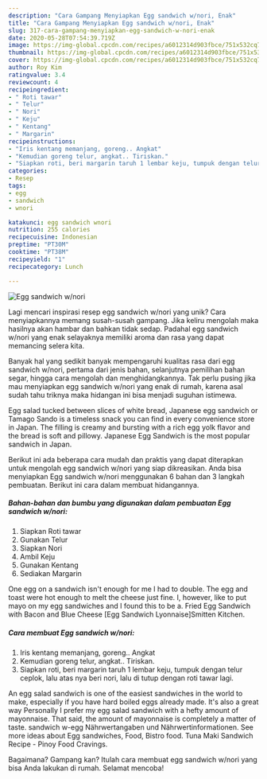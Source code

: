 ```yaml
---
description: "Cara Gampang Menyiapkan Egg sandwich w/nori, Enak"
title: "Cara Gampang Menyiapkan Egg sandwich w/nori, Enak"
slug: 317-cara-gampang-menyiapkan-egg-sandwich-w-nori-enak
date: 2020-05-28T07:54:39.719Z
image: https://img-global.cpcdn.com/recipes/a6012314d903fbce/751x532cq70/egg-sandwich-wnori-foto-resep-utama.jpg
thumbnail: https://img-global.cpcdn.com/recipes/a6012314d903fbce/751x532cq70/egg-sandwich-wnori-foto-resep-utama.jpg
cover: https://img-global.cpcdn.com/recipes/a6012314d903fbce/751x532cq70/egg-sandwich-wnori-foto-resep-utama.jpg
author: Roy Kim
ratingvalue: 3.4
reviewcount: 4
recipeingredient:
- " Roti tawar"
- " Telur"
- " Nori"
- " Keju"
- " Kentang"
- " Margarin"
recipeinstructions:
- "Iris kentang memanjang, goreng.. Angkat"
- "Kemudian goreng telur, angkat.. Tiriskan."
- "Siapkan roti, beri margarin taruh 1 lembar keju, tumpuk dengan telur ceplok, lalu atas nya beri nori, lalu di tutup dengan roti tawar lagi."
categories:
- Resep
tags:
- egg
- sandwich
- wnori

katakunci: egg sandwich wnori 
nutrition: 255 calories
recipecuisine: Indonesian
preptime: "PT30M"
cooktime: "PT38M"
recipeyield: "1"
recipecategory: Lunch

---
```



![Egg sandwich w/nori](https://img-global.cpcdn.com/recipes/a6012314d903fbce/751x532cq70/egg-sandwich-wnori-foto-resep-utama.jpg)

Lagi mencari inspirasi resep egg sandwich w/nori yang unik? Cara menyiapkannya memang susah-susah gampang. Jika keliru mengolah maka hasilnya akan hambar dan bahkan tidak sedap. Padahal egg sandwich w/nori yang enak selayaknya memiliki aroma dan rasa yang dapat memancing selera kita.

Banyak hal yang sedikit banyak mempengaruhi kualitas rasa dari egg sandwich w/nori, pertama dari jenis bahan, selanjutnya pemilihan bahan segar, hingga cara mengolah dan menghidangkannya. Tak perlu pusing jika mau menyiapkan egg sandwich w/nori yang enak di rumah, karena asal sudah tahu triknya maka hidangan ini bisa menjadi suguhan istimewa.

Egg salad tucked between slices of white bread, Japanese egg sandwich or Tamago Sando is a timeless snack you can find in every convenience store in Japan. The filling is creamy and bursting with a rich egg yolk flavor and the bread is soft and pillowy. Japanese Egg Sandwich is the most popular sandwich in Japan.


Berikut ini ada beberapa cara mudah dan praktis yang dapat diterapkan untuk mengolah egg sandwich w/nori yang siap dikreasikan. Anda bisa menyiapkan Egg sandwich w/nori menggunakan 6 bahan dan 3 langkah pembuatan. Berikut ini cara dalam membuat hidangannya.

<!--inarticleads1-->

##### Bahan-bahan dan bumbu yang digunakan dalam pembuatan Egg sandwich w/nori:

1. Siapkan  Roti tawar
1. Gunakan  Telur
1. Siapkan  Nori
1. Ambil  Keju
1. Gunakan  Kentang
1. Sediakan  Margarin


One egg on a sandwich isn&#39;t enough for me I had to double. The egg and toast were hot enough to melt the cheese just fine. I, however, like to put mayo on my egg sandwiches and I found this to be a. Fried Egg Sandwich with Bacon and Blue Cheese [Egg Sandwich Lyonnaise]Smitten Kitchen. 

<!--inarticleads2-->

##### Cara membuat Egg sandwich w/nori:

1. Iris kentang memanjang, goreng.. Angkat
1. Kemudian goreng telur, angkat.. Tiriskan.
1. Siapkan roti, beri margarin taruh 1 lembar keju, tumpuk dengan telur ceplok, lalu atas nya beri nori, lalu di tutup dengan roti tawar lagi.


An egg salad sandwich is one of the easiest sandwiches in the world to make, especially if you have hard boiled eggs already made. It&#39;s also a great way Personally I prefer my egg salad sandwich with a hefty amount of mayonnaise. That said, the amount of mayonnaise is completely a matter of taste. sandwich w-egg Nährwertangaben und Nährwertinformationen. See more ideas about Egg sandwiches, Food, Bistro food. Tuna Maki Sandwich Recipe - Pinoy Food Cravings. 

Bagaimana? Gampang kan? Itulah cara membuat egg sandwich w/nori yang bisa Anda lakukan di rumah. Selamat mencoba!
